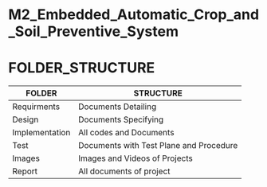 # M2_Embedded_Automatic_Crop_and_Soil_Preventive_System

# FOLDER_STRUCTURE

| FOLDER  | STRUCTURE |
| ------------- | ------------- |
| Requirments  | Documents Detailing  |
| Design  | Documents Specifying  |
| Implementation  | All codes and Documents |
| Test| Documents with Test Plane and Procedure |
| Images  | Images and Videos of Projects  |
| Report  | All documents of project  |
